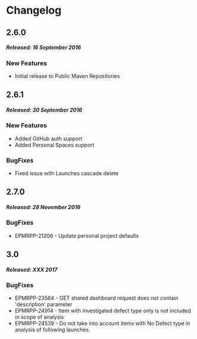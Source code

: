 # Changelog

## 2.6.0
##### Released: 16 September 2016

### New Features
* Initial release to Public Maven Repositories

## 2.6.1
##### Released: 30 September 2016

### New Features
* Added GitHub auth support
* Added Personal Spaces support

### BugFixes
* Fixed issue with Launches cascade delete

## 2.7.0
##### Released: 28 November 2016

### BugFixes
* EPMRPP-21206 - Update personal project defaults


## 3.0
##### Released: XXX 2017

### BugFixes
* EPMRPP-23564 - GET shared dashboard request does not contain 'description' parameter
* EPMRPP-24914 - Item with investigated defect type only is not included in scope of analysis
* EPMRPP-24539 - Do not take into account items with No Defect type in analysis of following launches